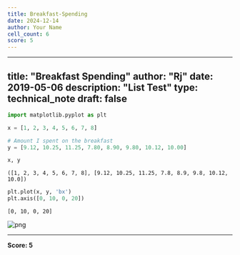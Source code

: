 ```yaml
---
title: Breakfast-Spending
date: 2024-12-14
author: Your Name
cell_count: 6
score: 5
---
```


---
title: "Breakfast Spending"
author: "Rj"
date: 2019-05-06
description: "List Test"
type: technical_note
draft: false
---

```python
import matplotlib.pyplot as plt
```


```python
x = [1, 2, 3, 4, 5, 6, 7, 8]
```


```python
# Amount I spent on the breakfast 
y = [9.12, 10.25, 11.25, 7.80, 8.90, 9.80, 10.12, 10.00]
```


```python
x, y
```




    ([1, 2, 3, 4, 5, 6, 7, 8], [9.12, 10.25, 11.25, 7.8, 8.9, 9.8, 10.12, 10.0])




```python
plt.plot(x, y, 'bx')
plt.axis([0, 10, 0, 20])
```




    [0, 10, 0, 20]




    
![png](/mlnotes/images/breakfast-spending_5_1.png)
    



---
**Score: 5**